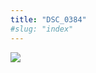 ```yaml
---
title: "DSC_0384"
#slug: "index"
---
```


[![](/wp-content/2015/05/DSC_0384-300x201.jpg)](/wp-content/2015/05/DSC_0384.jpg)